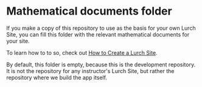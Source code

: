 
# Mathematical documents folder

If you make a copy of this repository to use as the basis for your own Lurch
Site, you can fill this folder with the relevant mathematical documents for your
site.

To learn how to to so, check out
[How to Create a Lurch Site](https://lurchmath.github.io/site/how-to-create-a-lurch-site/).

By default, this folder is empty, because this is the development repository.
It is not the repository for any instructor's Lurch Site, but rather the
repository where we build the app itself.
